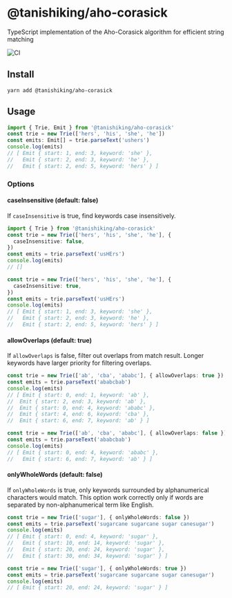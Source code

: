# @tanishiking/aho-corasick

TypeScript implementation of the Aho-Corasick algorithm for efficient string matching

![CI](https://github.com/tanishiking/aho-corasick-js/workflows/CI/badge.svg)

## Install

```
yarn add @tanishiking/aho-corasick
```

## Usage

```typescript
import { Trie, Emit } from '@tanishiking/aho-corasick'
const trie = new Trie(['hers', 'his', 'she', 'he'])
const emits: Emit[] = trie.parseText('ushers')
console.log(emits)
// [ Emit { start: 1, end: 3, keyword: 'she' },
//   Emit { start: 2, end: 3, keyword: 'he' },
//   Emit { start: 2, end: 5, keyword: 'hers' } ]
```

### Options

#### caseInsensitive (default: false)

If `caseInsensitive` is true, find keywords case insensitively.

```typescript
import { Trie } from '@tanishiking/aho-corasick'
const trie = new Trie(['hers', 'his', 'she', 'he'], {
  caseInsensitive: false,
})
const emits = trie.parseText('usHErs')
console.log(emits)
// []

const trie = new Trie(['hers', 'his', 'she', 'he'], {
  caseInsensitive: true,
})
const emits = trie.parseText('usHErs')
console.log(emits)
// [ Emit { start: 1, end: 3, keyword: 'she' },
//   Emit { start: 2, end: 3, keyword: 'he' },
//   Emit { start: 2, end: 5, keyword: 'hers' } ]
```

#### allowOverlaps (default: true)

If `allowOverlaps` is false, filter out overlaps from match result. Longer keywords have larger priority for filtering overlaps.

```typescript
const trie = new Trie(['ab', 'cba', 'ababc'], { allowOverlaps: true })
const emits = trie.parseText('ababcbab')
console.log(emits)
// [ Emit { start: 0, end: 1, keyword: 'ab' },
//  Emit { start: 2, end: 3, keyword: 'ab' },
//  Emit { start: 0, end: 4, keyword: 'ababc' },
//  Emit { start: 4, end: 6, keyword: 'cba' },
//  Emit { start: 6, end: 7, keyword: 'ab' } ]

const trie = new Trie(['ab', 'cba', 'ababc'], { allowOverlaps: false })
const emits = trie.parseText('ababcbab')
console.log(emits)
// [ Emit { start: 0, end: 4, keyword: 'ababc' },
//   Emit { start: 6, end: 7, keyword: 'ab' } ]
```

#### onlyWholeWords (default: false)

If `onlyWholeWords` is true, only keywords surrounded by alphanumerical characters would match.
This option work correctly only if words are separated by non-alphanumerical term like English.

```typescript
const trie = new Trie(['sugar'], { onlyWholeWords: false })
const emits = trie.parseText('sugarcane sugarcane sugar canesugar')
console.log(emits)
// [ Emit { start: 0, end: 4, keyword: 'sugar' },
//   Emit { start: 10, end: 14, keyword: 'sugar' },
//   Emit { start: 20, end: 24, keyword: 'sugar' },
//   Emit { start: 30, end: 34, keyword: 'sugar' } ]

const trie = new Trie(['sugar'], { onlyWholeWords: true })
const emits = trie.parseText('sugarcane sugarcane sugar canesugar')
console.log(emits)
// [ Emit { start: 20, end: 24, keyword: 'sugar' } ]
```
